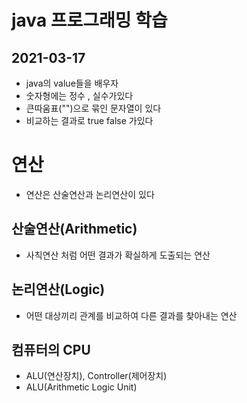 # java 프로그래밍 학습

## 2021-03-17

* java의 value들을 배우자
* 숫자형에는 정수 , 실수가있다
* 큰따움표("")으로 묶인 문자열이 있다
* 비교하는 결과로 true false 가있다

# 연산
* 연산은 산술연산과 논리연산이 있다

## 산술연산(Arithmetic)
* 사칙연산 처럼 어떤 결과가 확실하게 도출되는 연산

## 논리연산(Logic)
* 어떤 대상끼리 관계를 비교하여 다른 결과를 찾아내는 연산

## 컴퓨터의 CPU
* ALU(연산장치), Controller(제어장치)
* ALU(Arithmetic Logic Unit)